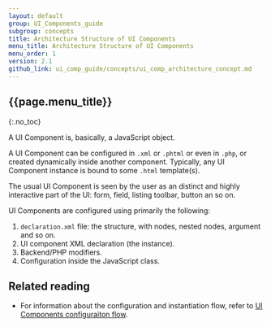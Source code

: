 ```yaml
---
layout: default
group: UI_Components_guide
subgroup: concepts
title: Architecture Structure of UI Components
menu_title: Architecture Structure of UI Components
menu_order: 1
version: 2.1
github_link: ui_comp_guide/concepts/ui_comp_architecture_concept.md
---
```


##  {{page.menu_title}}
{:.no_toc}

A UI Component is, basically, a JavaScript object.

A UI Component can be configured in `.xml` or `.phtml` or even in `.php`, or created dynamically inside another component. Typically, any UI Component instance is bound to some `.html` template(s).

The usual UI Component is seen by the user as an distinct and highly interactive part of the UI: form, field, listing toolbar, button an so on.

UI Components are configured using primarily the following:

1. `declaration.xml` file: the structure, with nodes, nested nodes, argument and so on.
2. UI component XML declaration (the instance).
3. Backend/PHP modifiers.
4. Configuration inside the JavaScript class.

## Related reading

- For information about the configuration and instantiation flow, refer to [UI Components configuraiton flow]({{page.baseurl}}ui_comp_guide/concepts/ui_comp_config_flow_concept.html).
